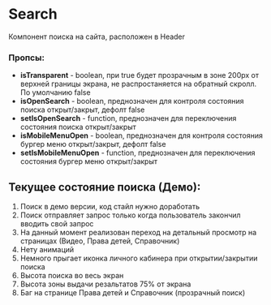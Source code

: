 # Search

Компонент поиска на сайта, расположен в Header

### Пропсы:

- **isTransparent** - boolean, при true будет прозрачным в зоне 200px от верхней границы экрана, не распростаняется на обратный скролл. По умолчанию false
- **isOpenSearch** - boolean, преднозначен для контроля состояния поиска открыт/закрыт, дефолт false
- **setIsOpenSearch** - function, преднозначен для переключения состояния поиска открыт/закрыт
- **isMobileMenuOpen** - boolean, преднозначен для контроля состояния бургер меню открыт/закрыт, дефолт false
- **setIsMobileMenuOpen** - function, преднозначен для переключения состояния бургер меню открыт/закрыт

## Текущее состояние поиска (Демо):

1. Поиск в демо версии, код стайл нужно доработать
2. Поиск отправляет запрос только когда пользователь закончил вводить свой запрос
3. На данный момент реализован переход на детальный просмотр на страницах (Видео, Права детей, Справочник)
4. Нету анимаций
5. Немного прыгает иконка личного кабинера при открытии/закрытии поиска
6. Высота поиска во весь экран
7. Высота зоны выдачи резальтатов 75% от экрана
8. Баг на странице Права детей и Справочник (прозрачный поиск)
